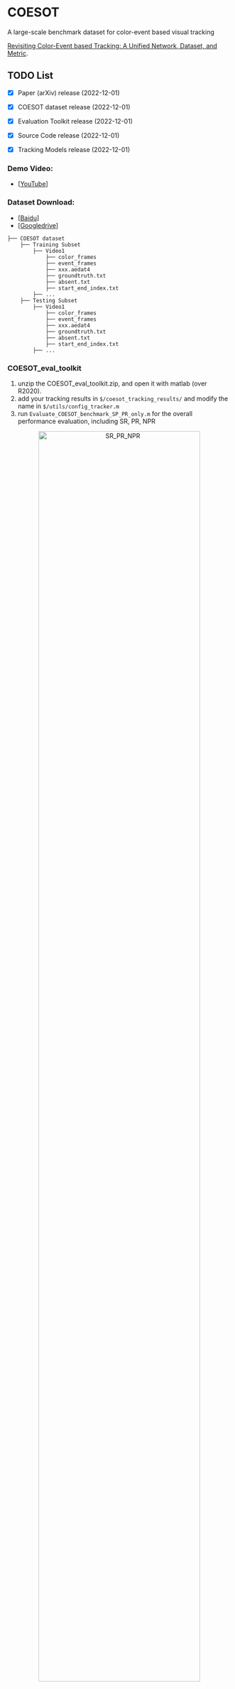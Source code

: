 # COESOT 
A large-scale benchmark dataset for color-event based visual tracking 

[Revisiting Color-Event based Tracking: A Unified Network, Dataset, and Metric](https://arxiv.org/abs/).



## TODO List 
- [x] Paper (arXiv) release (2022-12-01)
- [x] COESOT dataset release (2022-12-01)
- [x] Evaluation Toolkit release (2022-12-01)
- [x] Source Code release (2022-12-01)
- [x] Tracking Models release (2022-12-01)


### Demo Video: 
* [[YouTube](https://youtu.be/_ROv09rvi2k)]


### Dataset Download: 
* [[Baidu](xxx)] 
* [[Googledrive](xxx)] 


```Shell
├── COESOT dataset
    ├── Training Subset
        ├── Video1
            ├── color_frames
            ├── event_frames
            ├── xxx.aedat4
            ├── groundtruth.txt
            ├── absent.txt
            ├── start_end_index.txt
        ├── ... 
    ├── Testing Subset
        ├── Video1
            ├── color_frames
            ├── event_frames
            ├── xxx.aedat4
            ├── groundtruth.txt
            ├── absent.txt
            ├── start_end_index.txt
        ├── ... 
```

### COESOT_eval_toolkit
1. unzip the COESOT_eval_toolkit.zip, and open it with matlab (over R2020).
2. add your tracking results in `$/coesot_tracking_results/` and modify the name in `$/utils/config_tracker.m` 
3. run `Evaluate_COESOT_benchmark_SP_PR_only.m` for the overall performance evaluation, including SR, PR, NPR

<p align="center">
  <img width="85%" src="https://github.com/Event-AHU/COESOT/EFUTrack/blob/main/figure/SRPRNPR.png" alt="SR_PR_NPR"/>
</p>

4. run `plot_BOC.m` for BOC score evaluation and figure plot.

5. run `Evaluate_COESOT_benchmark_attributes.m` for 17 attributes analysis and figure saved in `$/res_fig/`
6. run `plot_radar.m` for attributes radar figrue plot.

<p align="center">
  <img width="85%" src="https://github.com/Event-AHU/COESOT/EFUTrack/blob/main/figure/Radar.png" alt="Radar"/>
</p>





## EFUTrack

[[Models]()]
[[Raw Results]()]
[Training logs]()]

<p align="center">
  <img width="85%" src="https://github.com/COESOT/EFUTrack/blob/main/assets/framework.png" alt="Framework"/>
</p>


Install env
```
conda create -n event python=3.7
conda activate event
bash install.sh
```

Run the following command to set paths for this project
```
python tracking/create_default_local_file.py --workspace_dir . --data_dir ./data --save_dir ./output
```

After running this command, you can also modify paths by editing these two files
```
lib/train/admin/local.py  # paths about training
lib/test/evaluation/local.py  # paths about testing
```

Then, put the tracking datasets COESOT in `./data`. 

Download pre-trained [MAE ViT-Base weights](https://dl.fbaipublicfiles.com/mae/pretrain/mae_pretrain_vit_base.pth) and put it under `$PROJECT_ROOT$/pretrained_models`

Download the model weights from [Google Drive]()
Put the downloaded weights on `EFUTrack/output/checkpoints/train/efutrack`


## Train & Test  & Evaluation
```
    # train
    export CUDA_VISIBLE_DEVICES=0
    python tracking/train.py --script ostrack --config vitb_256_mae_ce_32x4_coesot_ep100  \
    --save_dir ./output --mode multiple --nproc_per_node 1 --use_wandb  0
    # test
    python tracking/test.py   ostrack vitb_256_mae_ce_32x4_coesot_ep100 --dataset coesot --threads 20 --num_gpus 1
    # eval
    python tracking/analysis_results.py --dataset coesot  --parameter_name vitb_256_mae_ce_32x4_coesot_ep100
```


### Test FLOPs, and Speed
*Note:* The speeds reported in our paper were tested on a single RTX 3090 GPU.

```
# Profiling vitb_256_mae_ce_32x4_coesot_ep100
python tracking/profile_model.py --script efutrack --config vitb_256_mae_ce_32x4_coesot_ep100
```




### Acknowledgments
* Thanks for the [OSTrack](https://github.com/botaoye/OSTrack) and [PyTracking](https://github.com/visionml/pytracking) library 


### Citation: 
```bibtex
@article{tang2022coesot,
  title={Revisiting Color-Event based Tracking: A Unified Network, Dataset, and Metric},
  author={Tang, Chuanming and Wang, Xiao and Huang, Ju and Jiang, Bo and Zhu, Lin and Zhang, Jianlin and Wang, Yaowei and Tian, Yonghong},
  journal={arxiv pre-print},
  year={2022}
}
```


